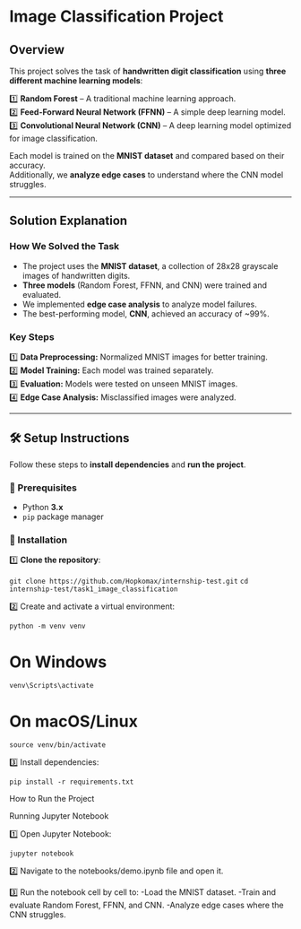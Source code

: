 # Image Classification Project

## Overview

This project solves the task of **handwritten digit classification** using **three different machine learning models**:

1️⃣ **Random Forest** – A traditional machine learning approach.  
2️⃣ **Feed-Forward Neural Network (FFNN)** – A simple deep learning model.  
3️⃣ **Convolutional Neural Network (CNN)** – A deep learning model optimized for image classification.

Each model is trained on the **MNIST dataset** and compared based on their accuracy.  
Additionally, we **analyze edge cases** to understand where the CNN model struggles.

---

## Solution Explanation

### **How We Solved the Task**

- The project uses the **MNIST dataset**, a collection of 28x28 grayscale images of handwritten digits.
- **Three models** (Random Forest, FFNN, and CNN) were trained and evaluated.
- We implemented **edge case analysis** to analyze model failures.
- The best-performing model, **CNN**, achieved an accuracy of ~99%.

### **Key Steps**

1️⃣ **Data Preprocessing:** Normalized MNIST images for better training.  
2️⃣ **Model Training:** Each model was trained separately.  
3️⃣ **Evaluation:** Models were tested on unseen MNIST images.  
4️⃣ **Edge Case Analysis:** Misclassified images were analyzed.

---

## 🛠️ Setup Instructions

Follow these steps to **install dependencies** and **run the project**.

### **🔹 Prerequisites**

- Python **3.x**
- `pip` package manager

### **🔹 Installation**

1️⃣ **Clone the repository**:

`git clone https://github.com/Hopkomax/internship-test.git`
`cd internship-test/task1_image_classification`

2️⃣ Create and activate a virtual environment:

`python -m venv venv`

# On Windows

`venv\Scripts\activate`

# On macOS/Linux

`source venv/bin/activate`

3️⃣ Install dependencies:

`pip install -r requirements.txt`

How to Run the Project

Running Jupyter Notebook

1️⃣ Open Jupyter Notebook:

`jupyter notebook`

2️⃣ Navigate to the notebooks/demo.ipynb file and open it.

3️⃣ Run the notebook cell by cell to:
-Load the MNIST dataset.
-Train and evaluate Random Forest, FFNN, and CNN.
-Analyze edge cases where the CNN struggles.
